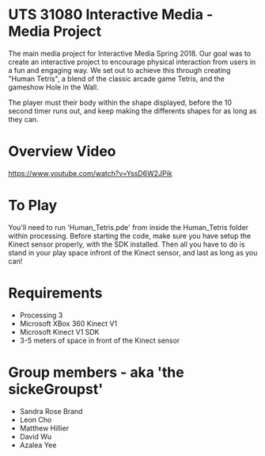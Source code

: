# UTS 31080 Interactive Media - Media Project
The main media project for Interactive Media Spring 2018.
Our goal was to create an interactive project to encourage physical interaction from users in a fun and engaging way.
We set out to achieve this through creating "Human Tetris", a blend of the classic arcade game Tetris, and the gameshow Hole in the Wall. 

The player must their body within the shape displayed, before the 10 second timer runs out, and keep making the differents shapes for as long as they can.

# Overview Video 
https://www.youtube.com/watch?v=YssD6W2JPik

# To Play
You'll need to run 'Human_Tetris.pde' from inside the Human_Tetris folder within processing. Before starting the code, make sure you have setup the Kinect sensor properly, with the SDK installed. Then all you have to do is stand in your play space infront of the Kinect sensor, and last as long as you can!

# Requirements
* Processing 3
* Microsoft XBox 360 Kinect V1
* Microsoft Kinect V1 SDK
* 3-5 meters of space in front of the Kinect sensor

# Group members - aka 'the sickeGroupst'
* Sandra Rose Brand
* Leon Cho
* Matthew Hillier
* David Wu
* Azalea Yee
